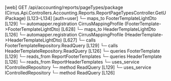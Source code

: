 [web] GET /api/accounting/reports/pageTypes/package  (Cirrus.Api.Controllers.Accounting.Reports.ReportPageTypesController.GetUiPackage)  [L123–L134] [auth=user]
  └─ maps_to FooterTemplateLightDto [L129]
    └─ automapper.registration CirrusMappingProfile (FooterTemplate->FooterTemplateLightDto) [L628]
  └─ maps_to HeaderTemplateLightDto [L126]
    └─ automapper.registration CirrusMappingProfile (HeaderTemplate->HeaderTemplateLightDto) [L627]
  └─ calls FooterTemplateRepository.ReadQuery [L129]
  └─ calls HeaderTemplateRepository.ReadQuery [L126]
  └─ queries FooterTemplate [L129]
    └─ reads_from ReportFooterTemplates
  └─ queries HeaderTemplate [L126]
    └─ reads_from ReportHeaderTemplates
  └─ uses_service IControlledRepository<FooterTemplate>
    └─ method ReadQuery [L129]
  └─ uses_service IControlledRepository<HeaderTemplate>
    └─ method ReadQuery [L126]

